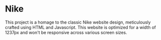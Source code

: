 # Nike
This project is a homage to the classic Nike website design, meticulously crafted using HTML and Javascript. This website is optimized for a width of 1237px and won't be responsive across various screen sizes.
